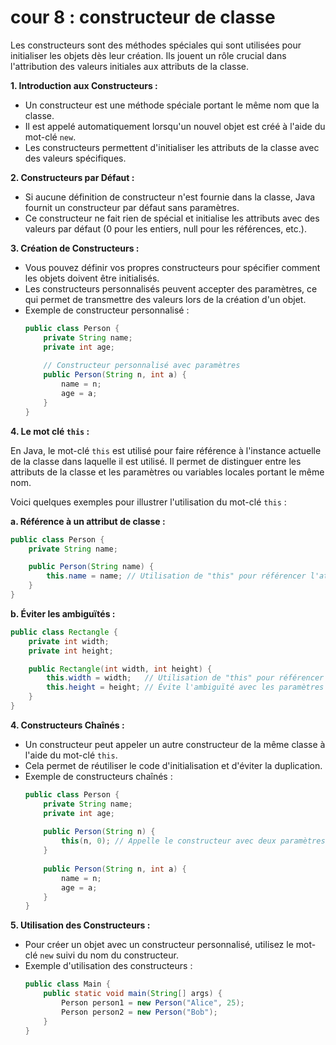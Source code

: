 # cour 8 : constructeur de classe 



Les constructeurs sont des méthodes spéciales qui sont utilisées pour initialiser les objets dès leur création. Ils jouent un rôle crucial dans l'attribution des valeurs initiales aux attributs de la classe. 

**1. Introduction aux Constructeurs :**
- Un constructeur est une méthode spéciale portant le même nom que la classe.
- Il est appelé automatiquement lorsqu'un nouvel objet est créé à l'aide du mot-clé `new`.
- Les constructeurs permettent d'initialiser les attributs de la classe avec des valeurs spécifiques.

**2. Constructeurs par Défaut :**
- Si aucune définition de constructeur n'est fournie dans la classe, Java fournit un constructeur par défaut sans paramètres.
- Ce constructeur ne fait rien de spécial et initialise les attributs avec des valeurs par défaut (0 pour les entiers, null pour les références, etc.).

**3. Création de Constructeurs  :**
- Vous pouvez définir vos propres constructeurs pour spécifier comment les objets doivent être initialisés.
- Les constructeurs personnalisés peuvent accepter des paramètres, ce qui permet de transmettre des valeurs lors de la création d'un objet.
- Exemple de constructeur personnalisé :
  ```java
  public class Person {
      private String name;
      private int age;
      
      // Constructeur personnalisé avec paramètres
      public Person(String n, int a) {
          name = n;
          age = a;
      }
  }
  ```

**4. Le mot clé ``this`` :**

En Java, le mot-clé `this` est utilisé pour faire référence à l'instance actuelle de la classe dans laquelle il est utilisé. Il permet de distinguer entre les attributs de la classe et les paramètres ou variables locales portant le même nom. 

Voici quelques exemples pour illustrer l'utilisation du mot-clé `this` :

**a. Référence à un attribut de classe :**
```java
public class Person {
    private String name;

    public Person(String name) {
        this.name = name; // Utilisation de "this" pour référencer l'attribut de la classe
    }
}
```

**b. Éviter les ambiguïtés :**
```java
public class Rectangle {
    private int width;
    private int height;

    public Rectangle(int width, int height) {
        this.width = width;   // Utilisation de "this" pour référencer l'attribut de la classe
        this.height = height; // Évite l'ambiguïté avec les paramètres du constructeur
    }
}
```



**4. Constructeurs Chaînés :**
- Un constructeur peut appeler un autre constructeur de la même classe à l'aide du mot-clé `this`.
- Cela permet de réutiliser le code d'initialisation et d'éviter la duplication.
- Exemple de constructeurs chaînés :
  ```java
  public class Person {
      private String name;
      private int age;
      
      public Person(String n) {
          this(n, 0); // Appelle le constructeur avec deux paramètres
      }
      
      public Person(String n, int a) {
          name = n;
          age = a;
      }
  }
  ```

**5. Utilisation des Constructeurs :**
- Pour créer un objet avec un constructeur personnalisé, utilisez le mot-clé `new` suivi du nom du constructeur.
- Exemple d'utilisation des constructeurs :
  ```java
  public class Main {
      public static void main(String[] args) {
          Person person1 = new Person("Alice", 25);
          Person person2 = new Person("Bob");
      }
  }
  ```


